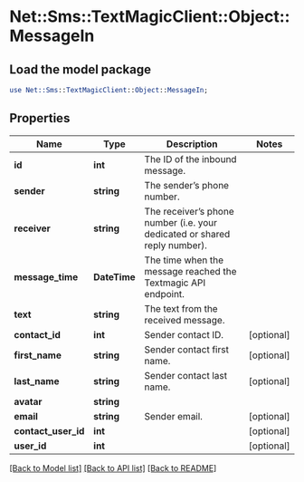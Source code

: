 # Net::Sms::TextMagicClient::Object::MessageIn

## Load the model package
```perl
use Net::Sms::TextMagicClient::Object::MessageIn;
```

## Properties
Name | Type | Description | Notes
------------ | ------------- | ------------- | -------------
**id** | **int** | The ID of the inbound message. | 
**sender** | **string** | The sender’s phone number. | 
**receiver** | **string** | The receiver’s phone number (i.e. your dedicated or shared reply number). | 
**message_time** | **DateTime** | The time when the message reached the Textmagic API endpoint. | 
**text** | **string** | The text from the received message. | 
**contact_id** | **int** | Sender contact ID. | [optional] 
**first_name** | **string** | Sender contact first name. | [optional] 
**last_name** | **string** | Sender contact last name. | [optional] 
**avatar** | **string** |  | 
**email** | **string** | Sender email. | [optional] 
**contact_user_id** | **int** |  | [optional] 
**user_id** | **int** |  | [optional] 

[[Back to Model list]](../README.md#documentation-for-models) [[Back to API list]](../README.md#documentation-for-api-endpoints) [[Back to README]](../README.md)


